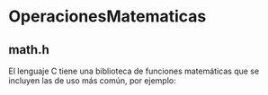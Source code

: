 # OperacionesMatematicas

## math.h

El lenguaje C tiene una biblioteca de funciones matemáticas que se incluyen las de uso más común, por ejemplo:
